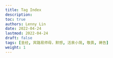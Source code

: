```yaml
---
title: Tag Index
description:
toc: true
authors: Lenny Lin
date: 2022-04-24
lastmod: 2022-04-24
draft: false
tags: [圣经, 宾路易师母，默想, 活泉小简, 敬畏, 祷告]
weight: 1
---
```


